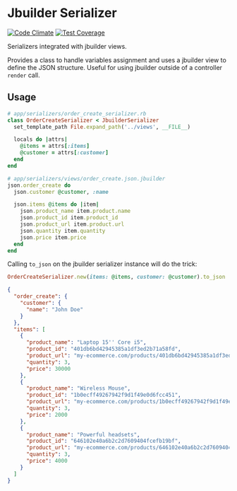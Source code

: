 # Jbuilder Serializer

[![Code Climate](https://codeclimate.com/github/mateusg/jbuilder_serializer/badges/gpa.svg)](https://codeclimate.com/github/mateusg/jbuilder_serializer)
[![Test Coverage](https://codeclimate.com/github/mateusg/jbuilder_serializer/badges/coverage.svg)](https://codeclimate.com/github/mateusg/jbuilder_serializer)

Serializers integrated with jbuilder views.

Provides a class to handle variables assignment and uses a jbuilder view to define the JSON structure. Useful for using jbuilder outside of a controller `render` call.

## Usage

```ruby
# app/serializers/order_create_serializer.rb
class OrderCreateSerializer < JbuilderSerializer
  set_template_path File.expand_path('../views', __FILE__)

  locals do |attrs|
    @items = attrs[:items]
    @customer = attrs[:customer]
  end
end

# app/serializers/views/order_create.json.jbuilder
json.order_create do
  json.customer @customer, :name

  json.items @items do |item|
    json.product_name item.product.name
    json.product_id item.product_id
    json.product_url item.product.url
    json.quantity item.quantity
    json.price item.price
  end
end
```

Calling `to_json` on the jbuilder serializer instance will do the trick:
```ruby
OrderCreateSerializer.new(items: @items, customer: @customer).to_json
```

```json
{
  "order_create": {
    "customer": {
      "name": "John Doe"
    }
  },
  "items": [
    {
      "product_name": "Laptop 15'' Core i5",
      "product_id": "401db6bd42945385a1df3ed2b71a58fd",
      "product_url": "my-ecommerce.com/products/401db6bd42945385a1df3ed2b71a58fd",
      "quantity": 3,
      "price": 30000
    },
    {
      "product_name": "Wireless Mouse",
      "product_id": "1b0ecff49267942f9d1f49e0d6fcc451",
      "product_url": "my-ecommerce.com/products/1b0ecff49267942f9d1f49e0d6fcc451",
      "quantity": 3,
      "price": 2000
    },
    {
      "product_name": "Powerful headsets",
      "product_id": "646102e40a6b2c2d7609404fcefb19bf",
      "product_url": "my-ecommerce.com/products/646102e40a6b2c2d7609404fcefb19bf",
      "quantity": 3,
      "price": 4000
    }
  ]
}
```
